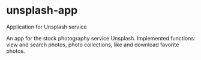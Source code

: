# unsplash-app
Application for Unsplash service

An app for the stock photography service Unsplash.
Implemented functions: view and search photos, photo collections, like and download favorite photos.
